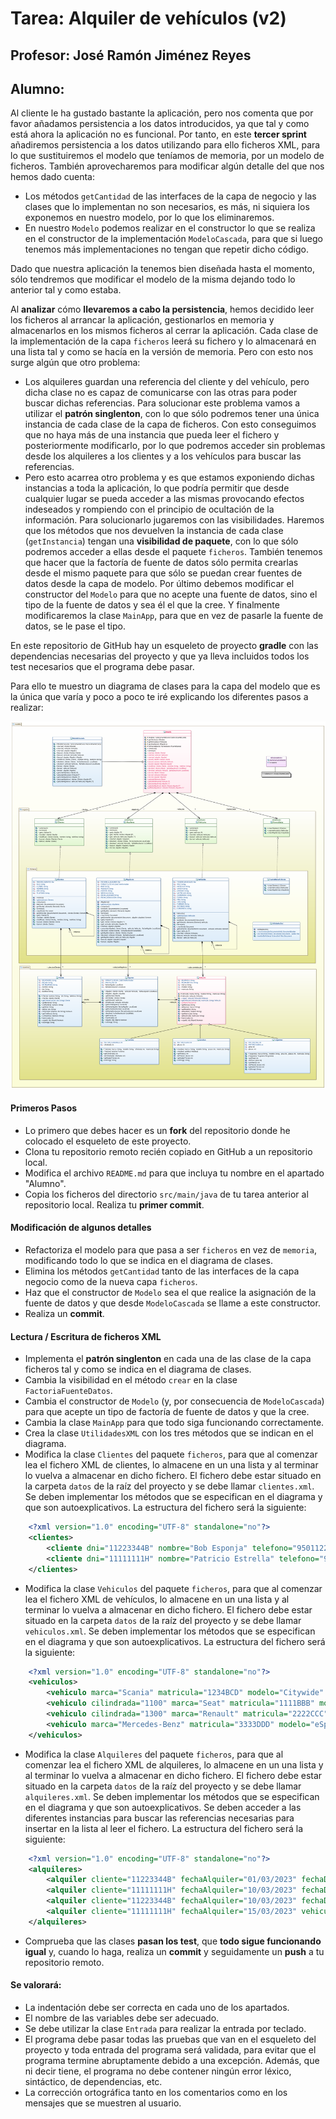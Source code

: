 # Tarea: Alquiler de vehículos (v2)
## Profesor: José Ramón Jiménez Reyes
## Alumno:

Al cliente le ha gustado bastante la aplicación, pero nos comenta que por favor añadamos persistencia a los datos introducidos, ya que tal y como está ahora la aplicación no es funcional. Por tanto, en este **tercer sprint** añadiremos persistencia a los datos utilizando para ello ficheros XML, para lo que sustituiremos el modelo que teníamos de memoria, por un modelo de ficheros. También aprovecharemos para modificar algún detalle del que nos hemos dado cuenta:

- Los métodos `getCantidad` de las interfaces de la capa de negocio y las clases que lo implementan no son necesarios, es más, ni siquiera los exponemos en nuestro modelo, por lo que los eliminaremos.
- En nuestro `Modelo` podemos realizar en el constructor lo que se realiza en el constructor de la implementación `ModeloCascada`, para que si luego tenemos más implementaciones no tengan que repetir dicho código.

Dado que nuestra aplicación la tenemos bien diseñada hasta el momento, sólo tendremos que modificar el modelo de la misma dejando todo lo anterior tal y como estaba.

Al **analizar** cómo **llevaremos a cabo la persistencia**, hemos decidido leer los ficheros al arrancar la aplicación, gestionarlos en memoria y almacenarlos en los mismos ficheros al cerrar la aplicación. Cada clase de la implementación de la capa `ficheros` leerá su fichero y lo almacenará en una lista tal y como se hacía en la versión de memoria. Pero con esto nos surge algún que otro problema:

- Los alquileres guardan una referencia del cliente y del vehículo, pero dicha clase no es capaz de comunicarse con las otras para poder buscar dichas referencias. Para solucionar este problema vamos a utilizar el **patrón singlenton**, con lo que sólo podremos tener una única instancia de cada clase de la capa de ficheros. Con esto conseguimos que no haya más de una instancia que pueda leer el fichero y posteriormente modificarlo, por lo que podremos acceder sin problemas desde los alquileres a los clientes y a los vehículos para buscar las referencias.
- Pero esto acarrea otro problema y es que estamos exponiendo dichas instancias a toda la aplicación, lo que podría permitir que desde cualquier lugar se pueda acceder a las mismas provocando efectos indeseados y rompiendo con el principio de ocultación de la información. Para solucionarlo jugaremos con las visibilidades. Haremos que los métodos que nos devuelven la instancia de cada clase (`getInstancia`) tengan una **visibilidad de paquete**, con lo que sólo podremos acceder a ellas desde el paquete `ficheros`. También tenemos que hacer que la factoría de fuente de datos sólo permita crearlas desde el mismo paquete para que sólo se puedan crear fuentes de datos desde la capa de modelo. Por último debemos modificar el constructor del `Modelo` para que no acepte una fuente de datos, sino el tipo de la fuente de datos y sea él el que la cree. Y finalmente modificaremos la clase `MainApp`, para que en vez de pasarle la fuente de datos, se le pase el tipo.


En este repositorio de GitHub hay un esqueleto de proyecto **gradle** con las dependencias necesarias del proyecto y que ya lleva incluidos todos los test necesarios que el programa debe pasar.

Para ello te muestro un diagrama de clases para la capa del modelo que es la única que varía y poco a poco te iré explicando los diferentes pasos a realizar:

![Diagrama de clases de la tarea](src/main/resources/uml/alquilerVehiculos.png)


#### Primeros Pasos
- Lo primero que debes hacer es un **fork** del repositorio donde he colocado el esqueleto de este proyecto.
- Clona tu repositorio remoto recién copiado en GitHub a un repositorio local.
- Modifica el archivo `README.md` para que incluya tu nombre en el apartado "Alumno".
- Copia los ficheros del directorio `src/main/java` de tu tarea anterior al repositorio local. Realiza tu **primer commit**.


#### Modificación de algunos detalles
- Refactoriza el modelo para que pasa a ser `ficheros` en vez de `memoria`, modificando todo lo que se indica en el diagrama de clases.
- Elimina los métodos `getCantidad` tanto de las interfaces de la capa negocio como de la nueva capa `ficheros`.
- Haz que el constructor de `Modelo` sea el que realice la asignación de la fuente de datos y que desde `ModeloCascada` se llame a este constructor.
- Realiza un **commit**.



#### Lectura / Escritura de ficheros XML
- Implementa el **patrón singlenton** en cada una de las clase de la capa ficheros tal y como se indica en el diagrama de clases.
- Cambia la visibilidad en el método `crear` en la clase `FactoriaFuenteDatos`.
- Cambia el constructor de `Modelo` (y, por consecuencia de `ModeloCascada`) para que acepte un tipo de factoría de fuente de datos y que la cree.
- Cambia la clase `MainApp` para que todo siga funcionando correctamente.
- Crea la clase `UtilidadesXML`  con los tres métodos que se indican en el diagrama.
- Modifica la clase `Clientes` del paquete `ficheros`, para que al comenzar lea el fichero XML de clientes, lo almacene en un una lista y al terminar lo vuelva a almacenar en dicho fichero. El fichero debe estar situado en la carpeta `datos` de la raíz del proyecto y se debe llamar `clientes.xml`. Se deben implementar los métodos que se especifican en el diagrama y que son autoexplicativos. La estructura del fichero será la siguiente:

~~~XML
	<?xml version="1.0" encoding="UTF-8" standalone="no"?>
	<clientes>
		<cliente dni="11223344B" nombre="Bob Esponja" telefono="950112233"/>
		<cliente dni="11111111H" nombre="Patricio Estrella" telefono="950111111"/>
	</clientes>
~~~

- Modifica la clase `Vehiculos` del paquete `ficheros`, para que al comenzar lea el fichero XML de vehículos, lo almacene en un una lista y al terminar lo vuelva a almacenar en dicho fichero. El fichero debe estar situado en la carpeta `datos` de la raíz del proyecto y se debe llamar `vehiculos.xml`. Se deben implementar los métodos que se especifican en el diagrama y que son autoexplicativos. La estructura del fichero será la siguiente:

~~~XML
    <?xml version="1.0" encoding="UTF-8" standalone="no"?>
    <vehiculos>
        <vehiculo marca="Scania" matricula="1234BCD" modelo="Citywide" plazas="60" tipo="autobus"/>
        <vehiculo cilindrada="1100" marca="Seat" matricula="1111BBB" modelo="León" tipo="turismo"/>
        <vehiculo cilindrada="1300" marca="Renault" matricula="2222CCC" modelo="Megane" tipo="turismo"/>
        <vehiculo marca="Mercedes-Benz" matricula="3333DDD" modelo="eSprinter" plazas="2" pma="7000" tipo="furgoneta"/>
    </vehiculos>
~~~

- Modifica la clase `Alquileres` del paquete `ficheros`, para que al comenzar lea el fichero XML de alquileres, lo almacene en un una lista y al terminar lo vuelva a almacenar en dicho fichero. El fichero debe estar situado en la carpeta `datos` de la raíz del proyecto y se debe llamar `alquileres.xml`. Se deben implementar los métodos que se especifican en el diagrama y que son autoexplicativos. Se deben acceder a las diferentes instancias para buscar las referencias necesarias para insertar en la lista al leer el fichero. La estructura del fichero será la siguiente:

~~~XML
    <?xml version="1.0" encoding="UTF-8" standalone="no"?>
    <alquileres>
        <alquiler cliente="11223344B" fechaAlquiler="01/03/2023" fechaDevolucion="07/03/2023" vehiculo="3333DDD"/>
        <alquiler cliente="11111111H" fechaAlquiler="10/03/2023" fechaDevolucion="14/03/2023" vehiculo="1111BBB"/>
        <alquiler cliente="11223344B" fechaAlquiler="10/03/2023" fechaDevolucion="16/03/2023" vehiculo="1234BCD"/>
        <alquiler cliente="11111111H" fechaAlquiler="15/03/2023" vehiculo="2222CCC"/>
    </alquileres>
~~~

- Comprueba que las clases **pasan los test**, que **todo sigue funcionando igual** y, cuando lo haga, realiza un **commit** y seguidamente un **push** a tu repositorio remoto.



#### Se valorará:

- La indentación debe ser correcta en cada uno de los apartados.
- El nombre de las variables debe ser adecuado.
- Se debe utilizar la clase `Entrada` para realizar la entrada por teclado.
- El programa debe pasar todas las pruebas que van en el esqueleto del proyecto y toda entrada del programa será validada, para evitar que el programa termine abruptamente debido a una excepción. Además, que ni decir tiene, el programa no debe contener ningún error léxico, sintáctico, de dependencias, etc.
- La corrección ortográfica tanto en los comentarios como en los mensajes que se muestren al usuario.
